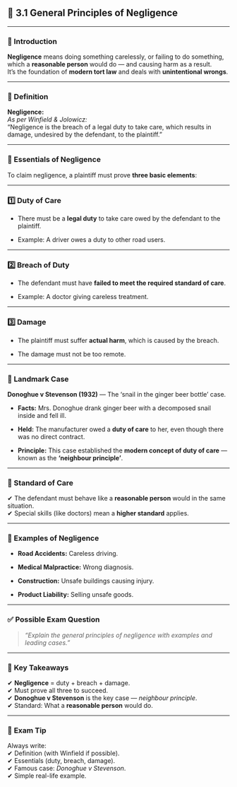 
## 📑 **3.1 General Principles of Negligence**

---

### **📌 Introduction**

**Negligence** means doing something carelessly, or failing to do something, which a **reasonable person** would do — and causing harm as a result.  
It’s the foundation of **modern tort law** and deals with **unintentional wrongs**.

---

### **📜 Definition**

**Negligence:**  
_As per Winfield & Jolowicz:_  
“Negligence is the breach of a legal duty to take care, which results in damage, undesired by the defendant, to the plaintiff.”

---

### **📌 Essentials of Negligence**

To claim negligence, a plaintiff must prove **three basic elements**:

---

### **1️⃣ Duty of Care**

- There must be a **legal duty** to take care owed by the defendant to the plaintiff.
    
- Example: A driver owes a duty to other road users.
    

---

### **2️⃣ Breach of Duty**

- The defendant must have **failed to meet the required standard of care**.
    
- Example: A doctor giving careless treatment.
    

---

### **3️⃣ Damage**

- The plaintiff must suffer **actual harm**, which is caused by the breach.
    
- The damage must not be too remote.
    

---

### **📌 Landmark Case**

**Donoghue v Stevenson (1932)** — The ‘snail in the ginger beer bottle’ case.

- **Facts:** Mrs. Donoghue drank ginger beer with a decomposed snail inside and fell ill.
    
- **Held:** The manufacturer owed a **duty of care** to her, even though there was no direct contract.
    
- **Principle:** This case established the **modern concept of duty of care** — known as the **‘neighbour principle’**.
    

---

### **📌 Standard of Care**

✔ The defendant must behave like a **reasonable person** would in the same situation.  
✔ Special skills (like doctors) mean a **higher standard** applies.

---

### **📌 Examples of Negligence**

- **Road Accidents:** Careless driving.
    
- **Medical Malpractice:** Wrong diagnosis.
    
- **Construction:** Unsafe buildings causing injury.
    
- **Product Liability:** Selling unsafe goods.
    

---

### ✅ **Possible Exam Question**

> _“Explain the general principles of negligence with examples and leading cases.”_

---

### 📌 **Key Takeaways**

✔ **Negligence** = duty + breach + damage.  
✔ Must prove all three to succeed.  
✔ **Donoghue v Stevenson** is the key case — _neighbour principle_.  
✔ Standard: What a **reasonable person** would do.

---

### 📝 **Exam Tip**

Always write:  
✔ Definition (with Winfield if possible).  
✔ Essentials (duty, breach, damage).  
✔ Famous case: _Donoghue v Stevenson_.  
✔ Simple real-life example.
